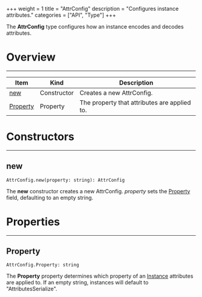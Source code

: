 +++
weight = 1
title = "AttrConfig"
description = "Configures instance attributes."
categories = ["API", "Type"]
+++

The **AttrConfig** type configures how an instance encodes and decodes
attributes.

# Overview

----

<div class="api-list one two">

| Item | Kind | Description |
| --- | --- | --- |
| [new](#new) | Constructor | Creates a new AttrConfig. |
| [Property](#property) | Property | The property that attributes are applied to. |

</div>

# Constructors

----

## new

 `AttrConfig.new(property: string): AttrConfig`

The **new** constructor creates a new AttrConfig. *property* sets the
[Property](/api/types/AttrConfig#property) field, defaulting to an empty
string.

# Properties

----

## Property

 `AttrConfig.Property: string`

The **Property** property determines which property of an [Instance](/api/types/Instance) attributes are applied to. If an empty string,
instances will default to "AttributesSerialize".